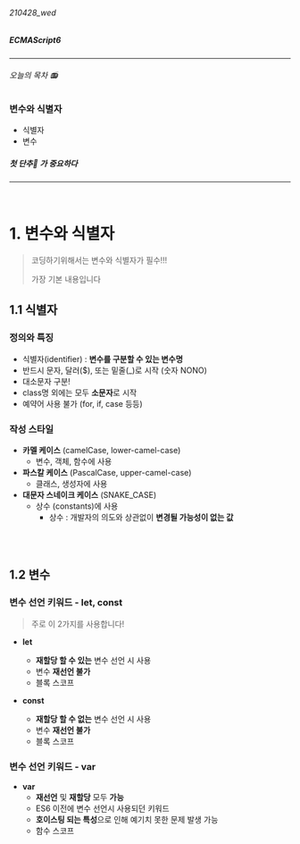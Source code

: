 ###### 210428_wed

##### ECMAScript6

<hr>



###### 오늘의 목차 :radio:

### 변수와 식별자

- 식별자
- 변수

##### 첫 단추:radio_button: 가 중요하다 

<hr>
<br>

# 1. 변수와 식별자

> 코딩하기위해서는 변수와 식별자가 필수!!!
>
> 가장 기본 내용입니다

## 1.1 식별자

### 정의와 특징

- 식별자(identifier) : **변수를 구분할 수 있는 변수명**
- 반드시 문자, 달러($), 또는 밑줄(_)로 시작 (숫자 NONO)
- 대소문자 구분!
- class명 외에는 모두 **소문자**로 시작
- 예약어 사용 불가 (for, if, case 등등)

### 작성 스타일

- **카멜 케이스** (camelCase, lower-camel-case)
  - 변수, 객체, 함수에 사용
- **파스칼 케이스** (PascalCase, upper-camel-case)
  - 클래스, 생성자에 사용
- **대문자 스네이크 케이스** (SNAKE_CASE)
  - 상수 (constants)에 사용
    - 상수 : 개발자의 의도와 상관없이 **변경될 가능성이 없는 값**





<br>

<br>

## 1.2 변수

### 변수 선언 키워드 - let, const

> 주로 이 2가지를 사용합니다!

- **let**
  - **재할당 할 수 있는** 변수 선언 시 사용
  - 변수 **재선언 불가**
  - 블록 스코프

- **const**
  - **재할당 할 수 없는** 변수 선언 시 사용
  - 변수 **재선언 불가**
  - 블록 스코프







### 변수 선언 키워드 - var

- **var**
  - **재선언** 및 **재할당** 모두 **가능**
  - ES6 이전에 변수 선언시 사용되던 키워드
  - **호이스팅 되는 특성**으로 인해 예기치 못한 문제 발생 가능
  - 함수 스코프